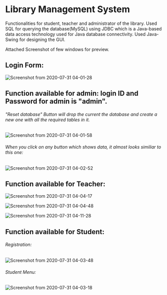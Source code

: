 # Library Management System
Functionalities for student, teacher and administrator of
the library. Used SQL for querying the database(MySQL) using JDBC which is a
Java-based data access technology used for Java database connectivity.
Used Java-Swing for designing the GUI.

Attached Screenshot of few windows for preview.


## Login Form:

![Screenshot from 2020-07-31 04-01-28](https://user-images.githubusercontent.com/33092543/88981642-0c5cb480-d2e4-11ea-8acc-e3cd2d2343af.png)


## Function available for admin: login ID and Password for admin is "admin".

###### "Reset database" Button will drop the current the database and create a new one with all the required tables in it.

![Screenshot from 2020-07-31 04-01-58](https://user-images.githubusercontent.com/33092543/88981790-6493b680-d2e4-11ea-8c89-c6a4cdd8c962.png)


###### When you click on any button which shows data, it almost looks similiar to this one:

![Screenshot from 2020-07-31 04-02-52](https://user-images.githubusercontent.com/33092543/88981998-d53ad300-d2e4-11ea-9c47-40966691d938.png)


## Function available for Teacher:

![Screenshot from 2020-07-31 04-04-17](https://user-images.githubusercontent.com/33092543/88982083-04514480-d2e5-11ea-8017-0705f2f7e355.png)

![Screenshot from 2020-07-31 04-04-48](https://user-images.githubusercontent.com/33092543/88982217-52fede80-d2e5-11ea-816f-767d0062bbdb.png)


![Screenshot from 2020-07-31 04-11-28](https://user-images.githubusercontent.com/33092543/88982263-70cc4380-d2e5-11ea-84f3-5a3cd39020d4.png)

## Function available for Student:

###### Registration:

![Screenshot from 2020-07-31 04-03-48](https://user-images.githubusercontent.com/33092543/88982314-8f323f00-d2e5-11ea-86cf-854bcce3d492.png)

###### Student Menu:

![Screenshot from 2020-07-31 04-03-18](https://user-images.githubusercontent.com/33092543/88982349-a5d89600-d2e5-11ea-834e-616cb8a8d3d6.png)








